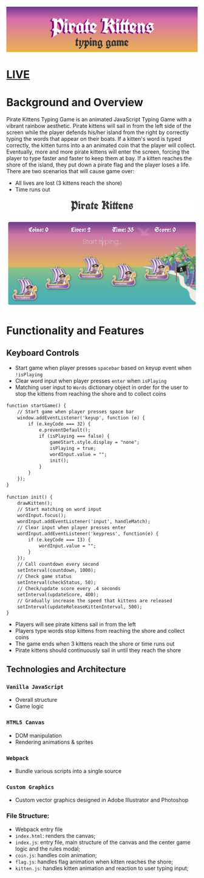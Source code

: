 ![Logo](src/assets/img/logo.jpg)

# [LIVE](https://cocoelizabeth.github.io/pirate_kittens_typing_game/)

# Background and Overview
Pirate Kittens Typing Game is an animated JavaScript Typing Game with a vibrant rainbow aesthetic. Pirate kittens will sail in from the left side of the screen while the player defends his/her island from the right by correctly typing the words that appear on their boats. If a kitten's word is typed correctly, the kitten turns into a an animated coin that the player will collect.  Eventually, more and more pirate kittens will enter the screen, forcing the player to type faster and faster to keep them at bay. If a kitten reaches the shore of the island, they put down a pirate flag and the player loses a life. There are two scenarios that will cause game over:
* All lives are lost (3 kittens reach the shore)
* Time runs out

![Screenshot](https://raw.githubusercontent.com/cocoelizabeth/pirate_kittens_typing_game/master/pirate-kittens-screen-shot.png)


# Functionality and Features

## Keyboard Controls

- Start game when player presses `spacebar` based on keyup event when `!isPlaying`
- Clear word input when player presses `enter` when `isPlaying`
- Matching user input to `Words` dictionary object in order for  the user to stop the kittens from reaching the shore and to collect coins

```
function startGame() {
    // Start game when player presses space bar
    window.addEventListener('keyup', function (e) {
        if (e.keyCode === 32) {
            e.preventDefault();
            if (isPlaying === false) {
                gameStart.style.display = "none";
                isPlaying = true;
                wordInput.value = "";
                init();
            }
        }
    });
}

function init() {
    drawKitten();
    // Start matching on word input
    wordInput.focus();
    wordInput.addEventListener('input', handleMatch);
    // Clear input when player presses enter
    wordInput.addEventListener('keypress', function(e) {
        if (e.keyCode === 13) {
            wordInput.value = "";
        }
    });
    // Call countdown every second
    setInterval(countdown, 1000);
    // Check game status
    setInterval(checkStatus, 50);
    // Check/update score every .4 seconds
    setInterval(updateScore, 400);
    // Gradually increase the speed that kittens are released
    setInterval(updateReleaseKittenInterval, 500);
}
```

* Players will see pirate kittens sail in from the left
* Players type words stop kittens from reaching the shore and collect coins 
* The game ends when 3 kittens reach the shore or time runs out
* Pirate kittens should continuously sail in until they reach the shore 


## Technologies and Architecture
### `Vanilla JavaScript`
* Overall structure
* Game logic

### `HTML5 Canvas`
* DOM manipulation
* Rendering animations & sprites

### `Webpack` 
* Bundle various scripts into a single source

### `Custom Graphics`
* Custom vector graphics designed in Adobe Illustrator and Photoshop

### File Structure:
* Webpack entry file
* `index.html`: renders the canvas;
* `index.js`: entry file, main structure of the canvas and the center game logic and the rules modal;
* `coin.js`: handles coin animation;
* `flag.js`: handles flag animation when kitten reaches the shore;
* `kitten.js`: handles kitten animation and reaction to user typing input; 





